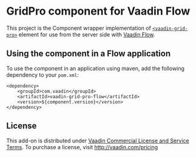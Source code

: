 # GridPro component for Vaadin Flow

This project is the Component wrapper implementation of [`<vaadin-grid-pro>`](https://github.com/vaadin/vaadin-grid-pro)
element for use from the server side with [Vaadin Flow](https://github.com/vaadin/flow).

## Using the component in a Flow application

To use the component in an application using maven,
add the following dependency to your `pom.xml`:
```
<dependency>
    <groupId>com.vaadin</groupId>
    <artifactId>vaadin-grid-pro-flow</artifactId>
    <version>${component.version}</version>
</dependency>
```

## License

This add-on is distributed under [Vaadin Commercial License and Service Terms](https://vaadin.com/commercial-license-and-service-terms).
To purchase a license, visit http://vaadin.com/pricing
